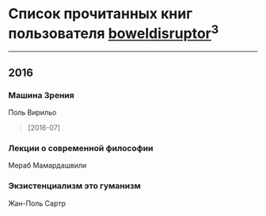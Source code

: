 # Список прочитанных книг пользователя [boweldisruptor](http://vk.com/id16427535)<sup>3</sup>
---

## 2016

### Машина Зрения
Поль Вирильо
> [2016-07] 


### Лекции о современной философии
Мераб Мамардашвили


### Экзистенциализм это гуманизм
Жан-Поль Сартр



